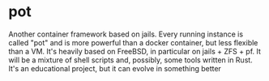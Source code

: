 pot
===

Another container framework based on jails.
Every running instance is called "pot" and is more powerful than a docker container, but less flexible than a VM.
It's heavily based on FreeBSD, in particular on jails + ZFS + pf.
It will be a mixture of shell scripts and, possibly, some tools written in Rust.
It's an educational project, but it can evolve in something better
